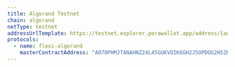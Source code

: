 ```yaml
---
title: Algorand Testnet
chain: algorand
netType: testnet
addressUrlTemplate: https://testnet.explorer.perawallet.app/address/{address}
protocols:
  - name: flexi-algorand
    masterContractAddress: "AO7OPHMJTANAHNZ24L45GUKVOIK6GH2J5OPDOG2H5ZRZ6KKC6PKWH3CTHY"
---
```

